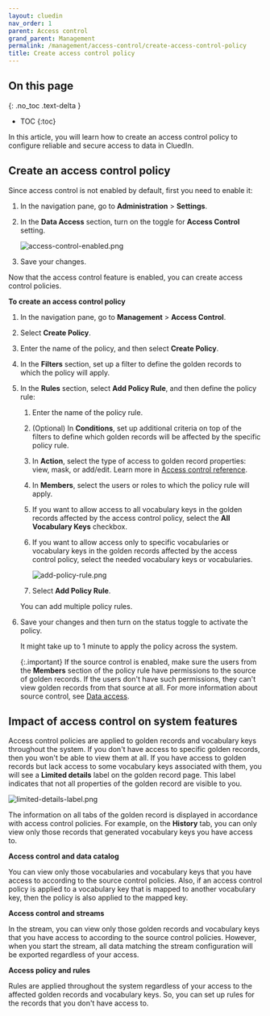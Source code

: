 ```yaml
---
layout: cluedin
nav_order: 1
parent: Access control
grand_parent: Management
permalink: /management/access-control/create-access-control-policy
title: Create access control policy
---
```

## On this page
{: .no_toc .text-delta }
- TOC
{:toc}

In this article, you will learn how to create an access control policy to configure reliable and secure access to data in CluedIn.

## Create an access control policy

Since access control is not enabled by default, first you need to enable it:

1. In the navigation pane, go to **Administration** > **Settings**.

1. In the **Data Access** section, turn on the toggle for **Access Control** setting.

    ![access-control-enabled.png](../../assets/images/management/access-control/access-control-enabled.png)

1. Save your changes.

Now that the access control feature is enabled, you can create access control policies.

**To create an access control policy**

1. In the navigation pane, go to **Management** > **Access Control**.

1. Select **Create Policy**.

1. Enter the name of the policy, and then select **Create Policy**.

1. In the **Filters** section, set up a filter to define the golden records to which the policy will apply.

1. In the **Rules** section, select **Add Policy Rule**, and then define the policy rule:

    1. Enter the name of the policy rule.

    1. (Optional) In **Conditions**, set up additional criteria on top of the filters to define which golden records will be affected by the specific policy rule.

    1. In **Action**, select the type of access to golden record properties: view, mask, or add/edit. Learn more in [Access control reference](https://dev.azure.com/CluedIn-io/CluedIn/_wiki/wikis/CluedIn.wiki/3780/Access-control-reference#access-control-policy-rule-actions).

    1. In **Members**, select the users or roles to which the policy rule will apply.

    1. If you want to allow access to all vocabulary keys in the golden records affected by the access control policy, select the **All Vocabulary Keys** checkbox.

    1. If you want to allow access only to specific vocabularies or vocabulary keys in the golden records affected by the access control policy, select the needed vocabulary keys or vocabularies.

        ![add-policy-rule.png](../../assets/images/management/access-control/add-policy-rule.png)

    1. Select **Add Policy Rule**.

    You can add multiple policy rules.

1. Save your changes and then turn on the status toggle to activate the policy.

    It might take up to 1 minute to apply the policy across the system.

    {:.important}
    If the source control is enabled, make sure the users from the **Members** section of the policy rule have permissions to the source of golden records. If the users don't have such permissions, they can't view golden records from that source at all. For more information about source control, see [Data access](/administration/user-access/data-access).

## Impact of access control on system features

Access control policies are applied to golden records and vocabulary keys throughout the system. If you don't have access to specific golden records, then you won't be able to view them at all. If you have access to golden records but lack access to some vocabulary keys associated with them, you will see a **Limited details** label on the golden record page. This label indicates that not all properties of the golden record are visible to you. 

![limited-details-label.png](../../assets/images/management/access-control/limited-details-label.png)

The information on all tabs of the golden record is displayed in accordance with access control policies. For example, on the **History** tab, you can only view only those records that generated vocabulary keys you have access to. 

**Access control and data catalog**

You can view only those vocabularies and vocabulary keys that you have access to according to the source control policies. Also, if an access control policy is applied to a vocabulary key that is mapped to another vocabulary key, then the policy is also applied to the mapped key.

**Access control and streams**

In the stream, you can view only those golden records and vocabulary keys that you have access to according to the source control policies. However, when you start the stream, all data matching the stream configuration will be exported regardless of your access.

**Access policy and rules**

Rules are applied throughout the system regardless of your access to the affected golden records and vocabulary keys. So, you can set up rules for the records that you don't have access to.